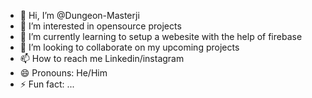 - 👋 Hi, I’m @Dungeon-Masterji
- 👀 I’m interested in opensource projects
- 🌱 I’m currently learning to setup a webesite with the help of firebase
- 💞️ I’m looking to collaborate on my upcoming projects
- 📫 How to reach me Linkedin/instagram
- 😄 Pronouns: He/Him
- ⚡ Fun fact: ...

<!---
Dungeon-Masterji/Dungeon-Masterji is a ✨ special ✨ repository because its `README.md` (this file) appears on your GitHub profile.
You can click the Preview link to take a look at your changes.
--->
